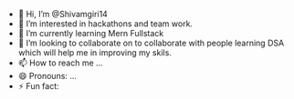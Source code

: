 - 👋 Hi, I’m @Shivamgiri14
- 👀 I’m interested in hackathons and team work.
- 🌱 I’m currently learning Mern Fullstack
- 💞️ I’m looking to collaborate on to collaborate with people learning DSA which will help me in improving my skils.
- 📫 How to reach me ...
- 😄 Pronouns: ...
- ⚡ Fun fact: 

<!---
Shivamgiri14/Shivamgiri14 is a ✨ special ✨ repository because its `README.md` (this file) appears on your GitHub profile.
You can click the Preview link to take a look at your changes.
--->
